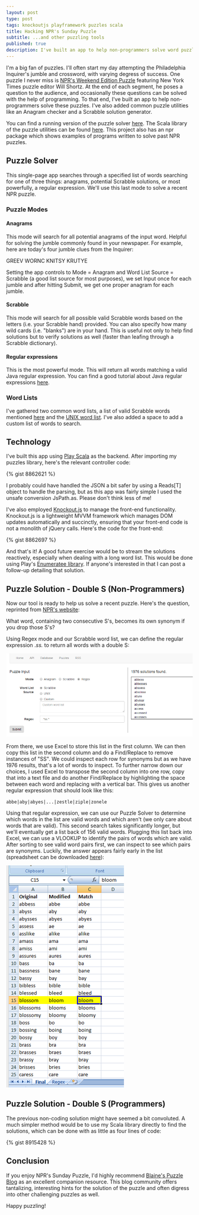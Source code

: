 ```yaml
---
layout: post
type: post
tags: knockoutjs playframework puzzles scala
title: Hacking NPR's Sunday Puzzle
subtitle: ...and other puzzling tools
published: true
description: I've built an app to help non-programmers solve word puzzles, including utilities like an Anagram checker and a Scrabble solution generator.
---
```


I'm a big fan of puzzles.  I'll often start my day attempting the Philadelphia Inquirer's jumble and crossword, with varying degress of success.  One puzzle I never miss is [NPR's Weekend Edition Puzzle](http://www.npr.org/series/4473090/sunday-puzzle) featuring New York Times puzzle editor Will Shortz.  At the end of each segment, he poses a question to the audience, and occasionally these questions can be solved with the help of programming.  To that end, I've built an app to help non-programmers solve these puzzles.  I've also added common puzzle utilities like an Anagram checker and a Scrabble solution generator.

You can find a running version of the puzzle solver [here](http://app.josephpconley.com/puzzles).  The Scala library of the puzzle utilities can be found [here](https://github.com/josephpconley/scala/tree/master/puzzles).  This project also has an npr package which shows examples of programs written to solve past NPR puzzles.

## Puzzle Solver
This single-page app searches through a specified list of words searching for one of three things: anagrams, potential Scrabble solutions, or most powerfully, a regular expression.  We'll use this last mode to solve a recent NPR puzzle.

### Puzzle Modes

#### Anagrams
This mode will search for all potential anagrams of the input word.  Helpful for solving the jumble commonly found in your newspaper.  For example, here are today's four jumble clues from the Inquirer:

<div class="well well-lg">
	GREEV
	WORNC
	KNITSY
	KRUTYE	
</div>

Setting the app controls to Mode = Anagram and Word List Source = Scrabble (a good list source for most purposes), we set Input once for each jumble and after hitting Submit, we get one proper anagram for each jumble.

#### Scrabble
This mode will search for all possible valid Scrabble words based on the letters (i.e. your Scrabble hand) provided.  You can also specify how many wild cards (i.e. "blanks") are in your hand.  This is useful not only to help find solutions but to verify solutions as well (faster than leafing through a Scrabble dictionary).

#### Regular expressions
This is the most powerful mode.  This will return all words matching a valid Java regular expression.  You can find a good tutorial about Java regular expressions [here](http://www.vogella.com/tutorials/JavaRegularExpressions/article.html).

### Word Lists
I've gathered two common word lists, a list of valid Scrabble words mentioned [here](http://pzxc.com/embed-flash-scrabble-dictionary-text-file) and the [UNIX word list](http://www.freebsd.org/cgi/cvsweb.cgi/src/share/dict/web2?rev=1.12;content-type=text%2Fplain).  I've also added a space to add a custom list of words to search.

## Technology
I've built this app using [Play Scala](http://www.playframework.com/documentation/2.2.x/ScalaHome) as the backend.  After importing my puzzles library, here's the relevant controller code:

{% gist 8862621 %}

I probably could have handled the JSON a bit safer by using a Reads[T] object to handle the parsing, but as this app was fairly simple I used the unsafe conversion JsPath.as.  Please don't think less of me!

I've also employed [Knockout.js](http://knockoutjs.com) to manage the front-end functionality.  Knockout.js is a lightweight MVVM framework which manages DOM updates automatically and succinctly, ensuring that your front-end code is not a monolith of jQuery calls.  Here's the code for the front-end:

{% gist 8862697 %}

And that's it!  A good future exercise would be to stream the solutions reactively, especially when dealing with a long word list.  This would be done using Play's [Enumeratee library](http://www.playframework.com/documentation/2.1.x/Enumeratees).  If anyone's interested in that I can post a follow-up detailing that solution.

## Puzzle Solution - Double S (Non-Programmers)
Now our tool is ready to help us solve a recent puzzle.  Here's the question, reprinted from [NPR's website](http://www.npr.org/2014/01/26/266210037/take-synonyms-for-a-spin-or-pirouette):

<div class="well well-lg">What word, containing two consecutive S's, becomes its own synonym if you drop those S's?</div>

Using Regex mode and our Scrabble word list, we can define the regular expression .*ss.* to return all words with a double S:

![Regex Step One](/assets/regex.bmp)

From there, we use Excel to store this list in the first column.  We can then copy this list in the second column and do a Find/Replace to remove instances of "SS".  We could inspect each row for synonyms but as we have 1976 results, that's a lot of words to inspect.  To further narrow down our choices, I used Excel to transpose the second column into one row, copy that into a text file and do another Find/Replace by highlighting the space between each word and replacing with a vertical bar.  This gives us another regular expression that should look like this:

	abbe|aby|abyes|...|zestle|ziple|zonele

Using that regular expression, we can use our Puzzle Solver to determine which words in the list are valid words and which aren't (we only care about words that are valid).  This second search takes significantly longer, but we'll eventually get a list back of 156 valid words.  Plugging this list back into Excel, we can use a VLOOKUP to identify the pairs of words which are valid.  After sorting to see valid word pairs first, we can inspect to see which pairs are synonyms.  Luckily, the answer appears fairly early in the list (spreadsheet can be downloaded [here](https://github.com/josephpconley/scala/raw/master/puzzles/src/main/resources/SS.xlsx)):

![Regex Solution](/assets/SS.bmp)

## Puzzle Solution - Double S (Programmers)

The previous non-coding solution might have seemed a bit convoluted.  A much simpler method would be to use my Scala library directly to find the solutions, which can be done with as little as four lines of code:  

{% gist 8915428 %}

## Conclusion
If you enjoy NPR's Sunday Puzzle, I'd highly recommend [Blaine's Puzzle Blog](http://puzzles.blainesville.com/) as an excellent companion resource.  This blog community offers tantalizing, interesting hints for the solution of the puzzle and often digress into other challenging puzzles as well.

Happy puzzling!